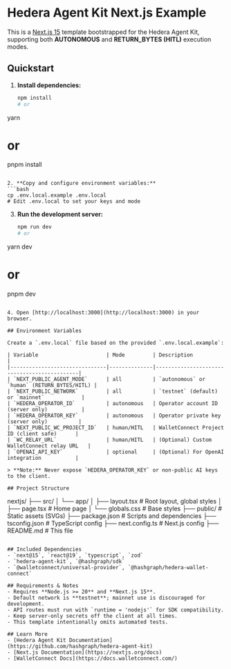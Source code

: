 # Hedera Agent Kit Next.js Example

This is a [Next.js 15](https://nextjs.org/) template bootstrapped for the Hedera Agent Kit, supporting both **AUTONOMOUS** and **RETURN_BYTES (HITL)** execution modes.

## Quickstart

1. **Install dependencies:**
   ```bash
   npm install
   # or
yarn
   # or
pnpm install
   ```

2. **Copy and configure environment variables:**
   ```bash
   cp .env.local.example .env.local
   # Edit .env.local to set your keys and mode
   ```

3. **Run the development server:**
   ```bash
   npm run dev
   # or
yarn dev
   # or
pnpm dev
   ```

4. Open [http://localhost:3000](http://localhost:3000) in your browser.

## Environment Variables

Create a `.env.local` file based on the provided `.env.local.example`:

| Variable                      | Mode         | Description                                 |
|-------------------------------|--------------|---------------------------------------------|
| `NEXT_PUBLIC_AGENT_MODE`      | all          | `autonomous` or `human` (RETURN_BYTES/HITL) |
| `NEXT_PUBLIC_NETWORK`         | all          | `testnet` (default) or `mainnet`            |
| `HEDERA_OPERATOR_ID`          | autonomous   | Operator account ID (server only)           |
| `HEDERA_OPERATOR_KEY`         | autonomous   | Operator private key (server only)          |
| `NEXT_PUBLIC_WC_PROJECT_ID`   | human/HITL   | WalletConnect Project ID (client safe)      |
| `WC_RELAY_URL`                | human/HITL   | (Optional) Custom WalletConnect relay URL   |
| `OPENAI_API_KEY`              | optional     | (Optional) For OpenAI integration           |

> **Note:** Never expose `HEDERA_OPERATOR_KEY` or non-public AI keys to the client.

## Project Structure

```
nextjs/
├── src/
│   └── app/
│       ├── layout.tsx      # Root layout, global styles
│       ├── page.tsx        # Home page
│       └── globals.css     # Base styles
├── public/                 # Static assets (SVGs)
├── package.json            # Scripts and dependencies
├── tsconfig.json           # TypeScript config
├── next.config.ts          # Next.js config
├── README.md               # This file
```

## Included Dependencies
- `next@15`, `react@19`, `typescript`, `zod`
- `hedera-agent-kit`, `@hashgraph/sdk`
- `@walletconnect/universal-provider`, `@hashgraph/hedera-wallet-connect`

## Requirements & Notes
- Requires **Node.js >= 20** and **Next.js 15**.
- Default network is **testnet**; mainnet use is discouraged for development.
- API routes must run with `runtime = 'nodejs'` for SDK compatibility.
- Keep server-only secrets off the client at all times.
- This template intentionally omits automated tests.

## Learn More
- [Hedera Agent Kit Documentation](https://github.com/hashgraph/hedera-agent-kit)
- [Next.js Documentation](https://nextjs.org/docs)
- [WalletConnect Docs](https://docs.walletconnect.com/)
